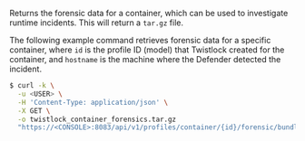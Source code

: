 Returns the forensic data for a container, which can be used to investigate runtime incidents.
This will return a `tar.gz` file.

The following example command retrieves forensic data for a specific container, where `id` is the profile ID (model) that Twistlock created for the container, and `hostname` is the machine where the Defender detected the incident.

```bash
$ curl -k \
  -u <USER> \
  -H 'Content-Type: application/json' \
  -X GET \
  -o twistlock_container_forensics.tar.gz
  "https://<CONSOLE>:8083/api/v1/profiles/container/{id}/forensic/bundle?hostname={hostname}"
```
